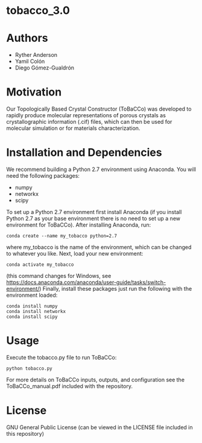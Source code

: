 # tobacco_3.0

# Authors
- Ryther Anderson
- Yamil Colón
- Diego Gómez-Gualdrón

# Motivation
Our Topologically Based Crystal Constructor (ToBaCCo) was developed to rapidly produce molecular representations of porous crystals as crystallographic information (.cif) files, which can then be used for molecular simulation or for materials characterization. 

# Installation and Dependencies
We recommend building a Python 2.7 environment using Anaconda. You will need the following packages:
- numpy
- networkx
- scipy

To set up a Python 2.7 environment first install Anaconda (if you install Python 2.7 as your base environment there is no need to set up a new environment for ToBaCCo). After installing Anaconda, run:
```
conda create --name my_tobacco python=2.7
```
where my_tobacco is the name of the environment, which can be changed to whatever you like. Next, load your new environment:
```
conda activate my_tobacco
```
(this command changes for Windows, see https://docs.anaconda.com/anaconda/user-guide/tasks/switch-environment/)
Finally, install these packages just run the following with the environment loaded:
```
conda install numpy
conda install networkx
conda install scipy
```

# Usage
Execute the tobacco.py file to run ToBaCCo:
```
python tobacco.py
```
For more details on ToBaCCo inputs, outputs, and configuration see the ToBaCCo_manual.pdf included with the repository.

# License
GNU General Public License (can be viewed in the LICENSE file included in this repository)

